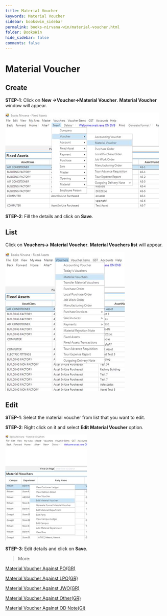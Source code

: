```yaml
---
title: Material Voucher
keywords: Material Voucher
sidebar: bookswin_sidebar
permalink: books-nirvana-win/material-voucher.html
folder: BooksWin
hide_sidebar: false
comments: false
---
```


# Material Voucher

## Create

**STEP-1**: Click on **New ->Voucher->Material Voucher**. **Material Voucher** window will appear.

![](/images/matvoucher-create.jpg)

**STEP-2**: Fill the details and click on **Save**.

## List

Click on **Vouchers-> Material Voucher**. **Material Vouchers list** will appear.

 ![](/images/matvoucher-list.jpg)

## Edit

**STEP-1**: Select the material voucher from list that you want to edit.

**STEP-2**: Right click on it and select **Edit Material Voucher** option.

![](/images/matvoucher-edit.jpg)

**STEP-3**: Edit details and click on **Save**.





> More:

[Material Voucher Against PO(GR)]()

[Material Voucher Against LPO(GR)]()

[Material Voucher Against JWO(GR)]()

[Material Voucher Against Other(GR)]()

[Material Voucher Against OD Note(GI)]()
